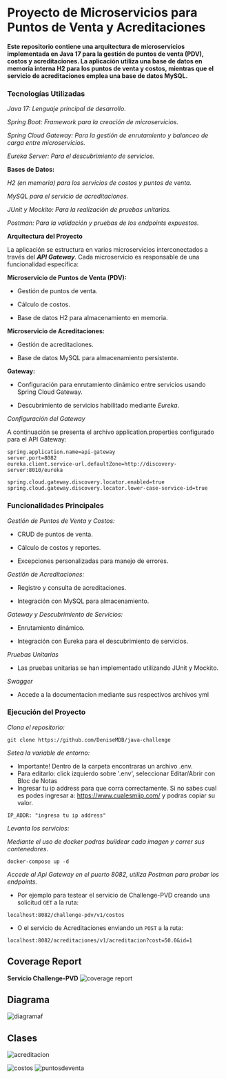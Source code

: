 # Proyecto de Microservicios para Puntos de Venta y Acreditaciones

**Este repositorio contiene una arquitectura de microservicios implementada en Java 17 para la gestión de puntos de venta (PDV), costos y acreditaciones. La aplicación utiliza una base de datos en memoria interna H2 para los puntos de venta y costos, mientras que el servicio de acreditaciones emplea una base de datos MySQL.**

### Tecnologías Utilizadas

*Java 17: Lenguaje principal de desarrollo.*

*Spring Boot: Framework para la creación de microservicios.*

*Spring Cloud Gateway: Para la gestión de enrutamiento y balanceo de carga entre microservicios.*

*Eureka Server: Para el descubrimiento de servicios.*

**Bases de Datos:**

*H2 (en memoria) para los servicios de costos y puntos de venta.*

*MySQL para el servicio de acreditaciones.*

*JUnit y Mockito: Para la realización de pruebas unitarias.*

*Postman: Para la validación y pruebas de los endpoints expuestos.*

**Arquitectura del Proyecto**

La aplicación se estructura en varios microservicios interconectados a través del **_API Gateway_**. Cada microservicio es responsable de una funcionalidad específica:

**Microservicio de Puntos de Venta (PDV):**

- Gestión de puntos de venta.

- Cálculo de costos.

- Base de datos H2 para almacenamiento en memoria.

**Microservicio de Acreditaciones:**

- Gestión de acreditaciones.

- Base de datos MySQL para almacenamiento persistente.

**Gateway:**

- Configuración para enrutamiento dinámico entre servicios usando Spring Cloud Gateway.

- Descubrimiento de servicios habilitado mediante *_Eureka_*.

*Configuración del Gateway*

A continuación se presenta el archivo application.properties configurado para el API Gateway:

```
spring.application.name=api-gateway
server.port=8082
eureka.client.service-url.defaultZone=http://discovery-server:8010/eureka

spring.cloud.gateway.discovery.locator.enabled=true
spring.cloud.gateway.discovery.locator.lower-case-service-id=true
```

### Funcionalidades Principales ###  

*Gestión de Puntos de Venta y Costos:*

- CRUD de puntos de venta.

- Cálculo de costos y reportes.

- Excepciones personalizadas para manejo de errores.

*Gestión de Acreditaciones:*

- Registro y consulta de acreditaciones.

- Integración con MySQL para almacenamiento.

*Gateway y Descubrimiento de Servicios:*

- Enrutamiento dinámico.

- Integración con Eureka para el descubrimiento de servicios.

*Pruebas Unitarias*

- Las pruebas unitarias se han implementado utilizando JUnit y Mockito.

*Swagger*

- Accede a la documentacion mediante sus respectivos archivos yml

### Ejecución del Proyecto ###

*Clona el repositorio:*

```
git clone https://github.com/DeniseMDB/java-challenge
```
*Setea la variable de entorno:*
- Importante! Dentro de la carpeta encontraras un archivo .env.
- Para editarlo: click izquierdo sobre '.env', seleccionar Editar/Abrir con Bloc de Notas
- Ingresar tu ip address para que corra correctamente. Si no sabes cual es podes ingresar a:
https://www.cualesmiip.com/ y podras copiar su valor.
```
IP_ADDR: "ingresa tu ip address"
```

*Levanta los servicios:*

*Mediante el uso de docker podras buildear cada imagen y correr sus contenedores*.
```
docker-compose up -d
``` 

*Accede al Api Gateway en el puerto 8082, utiliza Postman para probar los endpoints.*

- Por ejemplo para testear el servicio de Challenge-PVD creando una solicitud `GET` a la ruta:
```
localhost:8082/challenge-pdv/v1/costos
``` 
- O el servicio de Acreditaciones enviando un `POST` a la ruta:

```
localhost:8082/acreditaciones/v1/acreditacion?cost=50.0&id=1
``` 



## Coverage Report 
**Servicio Challenge-PVD**
![coverage report](https://github.com/user-attachments/assets/1dfbb07f-c5cd-472e-84da-33d7fcf744a1)

## Diagrama
![diagramaf](https://github.com/user-attachments/assets/3b1179c6-5a30-4775-afcb-2edabaf228cb)

## Clases
![acreditacion](https://github.com/user-attachments/assets/72b7fca3-5d94-4f60-b46b-822591d90f45)

![costos](https://github.com/user-attachments/assets/95fe6dd2-f6c5-424d-a695-5c49e9aa983a)
![puntosdeventa](https://github.com/user-attachments/assets/12f9f4fe-9405-4bfa-bae8-b43d792300ab)

